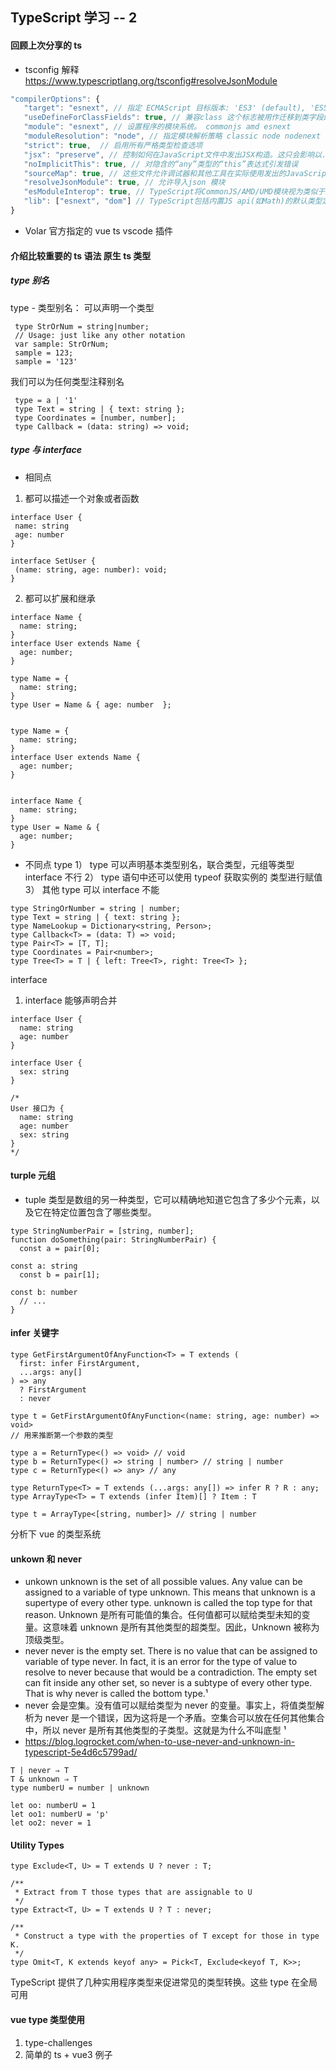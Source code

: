 ## TypeScript 学习 -- 2

#### 回顾上次分享的 ts

- tsconfig 解释 https://www.typescriptlang.org/tsconfig#resolveJsonModule

```javascript
"compilerOptions": {
   "target": "esnext", // 指定 ECMAScript 目标版本: 'ES3' (default), 'ES5', 'ES6'/'ES2015', 'esnext'是指TypeScript支持的最高版本
   "useDefineForClassFields": true, // 兼容class 这个标志被用作迁移到类字段即将到来的标准版本的一部分
   "module": "esnext", // 设置程序的模块系统。 commonjs amd esnext
   "moduleResolution": "node", // 指定模块解析策略 classic node nodenext
   "strict": true,  // 启用所有严格类型检查选项
   "jsx": "preserve", // 控制如何在JavaScript文件中发出JSX构造。这只会影响以.tsx文件开头的JS文件的输出 react-jsx preserve
   "noImplicitThis": true, // 对隐含的“any”类型的“this”表达式引发错误
   "sourceMap": true, // 这些文件允许调试器和其他工具在实际使用发出的JavaScript文件时显示原始的TypeScript源代码。生成.map 文件
   "resolveJsonModule": true, // 允许导入json 模块
   "esModuleInterop": true, // TypeScript将CommonJS/AMD/UMD模块视为类似于ES6模块的模块
   "lib": ["esnext", "dom"] // TypeScript包括内置JS api(如Math)的默认类型定义集，以及浏览器环境(如document)的默认类型定义集。 指定要包含在编译中的库文件
}

```

- Volar 官方指定的 vue ts vscode 插件

#### 介绍比较重要的 ts 语法 原生 ts 类型

##### type 别名

type - 类型别名： 可以声明一个类型

```
 type StrOrNum = string|number;
 // Usage: just like any other notation
 var sample: StrOrNum;
 sample = 123;
 sample = '123'
```

我们可以为任何类型注释别名

```
 type = a | '1'
 type Text = string | { text: string };
 type Coordinates = [number, number];
 type Callback = (data: string) => void;
```

##### type 与 interface

- 相同点

1.  都可以描述一个对象或者函数

```
interface User {
 name: string
 age: number
}

interface SetUser {
 (name: string, age: number): void;
}

```

2.  都可以扩展和继承

```
interface Name {
  name: string;
}
interface User extends Name {
  age: number;
}

type Name = {
  name: string;
}
type User = Name & { age: number  };


type Name = {
  name: string;
}
interface User extends Name {
  age: number;
}


interface Name {
  name: string;
}
type User = Name & {
  age: number;
}

```

- 不同点
  type
  1） type 可以声明基本类型别名，联合类型，元组等类型 interface 不行
  2） type 语句中还可以使用 typeof 获取实例的 类型进行赋值
  3） 其他 type 可以 interface 不能

```
type StringOrNumber = string | number;
type Text = string | { text: string };
type NameLookup = Dictionary<string, Person>;
type Callback<T> = (data: T) => void;
type Pair<T> = [T, T];
type Coordinates = Pair<number>;
type Tree<T> = T | { left: Tree<T>, right: Tree<T> };

```

interface

1. interface 能够声明合并

```
interface User {
  name: string
  age: number
}

interface User {
  sex: string
}

/*
User 接口为 {
  name: string
  age: number
  sex: string
}
*/

```

#### turple 元组

- tuple 类型是数组的另一种类型，它可以精确地知道它包含了多少个元素，以及它在特定位置包含了哪些类型。

```
type StringNumberPair = [string, number];
function doSomething(pair: StringNumberPair) {
  const a = pair[0];

const a: string
  const b = pair[1];

const b: number
  // ...
}
```

#### infer 关键字

```
type GetFirstArgumentOfAnyFunction<T> = T extends (
  first: infer FirstArgument,
  ...args: any[]
) => any
  ? FirstArgument
  : never

type t = GetFirstArgumentOfAnyFunction<(name: string, age: number) => void>
// 用来推断第一个参数的类型

type a = ReturnType<() => void> // void
type b = ReturnType<() => string | number> // string | number
type c = ReturnType<() => any> // any

type ReturnType<T> = T extends (...args: any[]) => infer R ? R : any;
type ArrayType<T> = T extends (infer Item)[] ? Item : T

type t = ArrayType<[string, number]> // string | number
```

分析下 vue 的类型系统

#### unkown 和 never

- unkown unknown is the set of all possible values. Any value can be assigned to a variable of type unknown. This means that unknown is a supertype of every other type. unknown is called the top type for that reason.
  Unknown 是所有可能值的集合。任何值都可以赋给类型未知的变量。这意味着 unknown 是所有其他类型的超类型。因此，Unknown 被称为顶级类型。
- never never is the empty set. There is no value that can be assigned to variable of type never. In fact, it is an error for the type of value to resolve to never because that would be a contradiction. The empty set can fit inside any other set, so never is a subtype of every other type. That is why never is called the bottom type.¹
- never 会是空集。没有值可以赋给类型为 never 的变量。事实上，将值类型解析为 never 是一个错误，因为这将是一个矛盾。空集合可以放在任何其他集合中，所以 never 是所有其他类型的子类型。这就是为什么不叫底型 ¹
- https://blog.logrocket.com/when-to-use-never-and-unknown-in-typescript-5e4d6c5799ad/

```
T | never ⇒ T
T & unknown ⇒ T
type numberU = number | unknown

let oo: numberU = 1
let oo1: numberU = 'p'
let oo2: never = 1
```

#### Utility Types

```
type Exclude<T, U> = T extends U ? never : T;

/**
 * Extract from T those types that are assignable to U
 */
type Extract<T, U> = T extends U ? T : never;

/**
 * Construct a type with the properties of T except for those in type K.
 */
type Omit<T, K extends keyof any> = Pick<T, Exclude<keyof T, K>>;
```

TypeScript 提供了几种实用程序类型来促进常见的类型转换。这些 type 在全局可用

#### vue type 类型使用

1. type-challenges
2. 简单的 ts + vue3 例子
